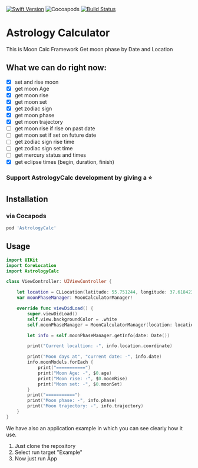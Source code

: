 [![Swift Version](https://img.shields.io/badge/Swift-4.2-orange.svg)](https://swift.org) ![Cocoapods](https://img.shields.io/cocoapods/v/AstrologyCalc.svg) [![Build Status](https://travis-ci.com/emvakar/AstrologyCalc.svg?branch=master)](https://travis-ci.com/emvakar/AstrologyCalc)

# Astrology Calculator
This is Moon Calc Framework
Get moon phase by Date and Location

## What we can do right now:

- [x] set and rise moon
- [x] get moon Age
- [x] get moon rise
- [x] get moon set
- [x] get zodiac sign
- [x] get moon phase
- [x] get moon trajectory
- [ ] get moon rise if rise on past date
- [ ] get moon set if set on future date
- [ ] get zodiac sign rise time
- [ ] get zodiac sign set time
- [ ] get mercury status and times
- [x] get eclipse times (begin, duration, finish)

### Support AstrologyCalc development by giving a ⭐️

## Installation

### via Cocapods

```ruby
pod 'AstrologyCalc'
```

## Usage

```swift
import UIKit
import CoreLocation
import AstrologyCalc

class ViewController: UIViewController {

    let location = CLLocation(latitude: 55.751244, longitude: 37.618423) // Moscow
    var moonPhaseManager: MoonCalculatorManager!

    override func viewDidLoad() {
        super.viewDidLoad()
        self.view.backgroundColor = .white
        self.moonPhaseManager = MoonCalculatorManager(location: location)

        let info = self.moonPhaseManager.getInfo(date: Date())

        print("Current localtion: -", info.location.coordinate)

        print("Moon days at", "current date: -", info.date)
        info.moonModels.forEach {
            print("===========")
            print("Moon Age: -", $0.age)
            print("Moon rise: -", $0.moonRise)
            print("Moon set: -", $0.moonSet)
        }
        print("===========")
        print("Moon phase: -", info.phase)
        print("Moon trajectory: -", info.trajectory)
    }
}
```

We have also an application example in which you can see clearly how it use.

1. Just clone the repository
2. Select run target "Example"
3. Now just run App
